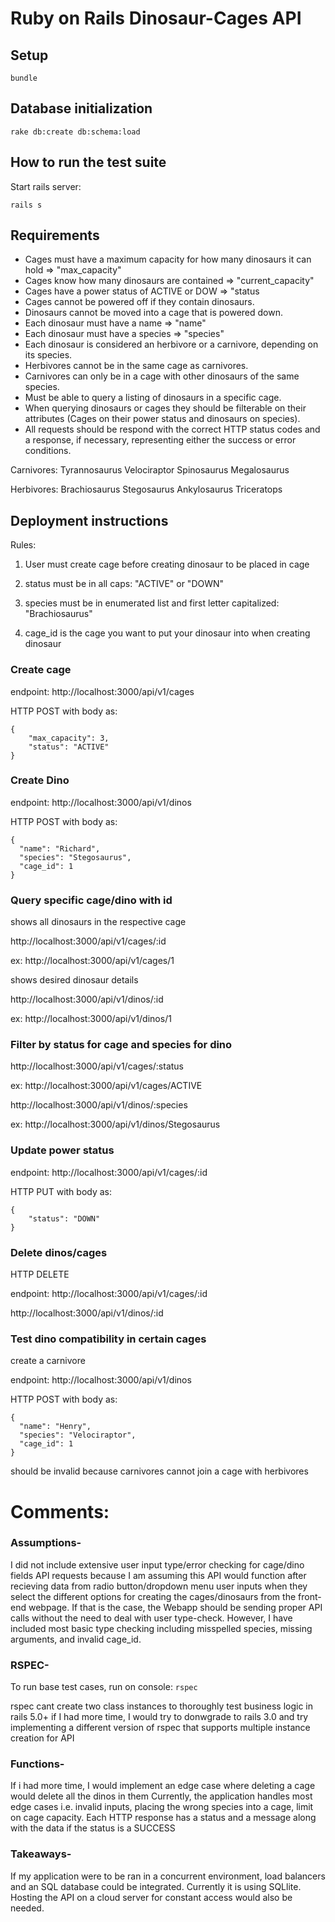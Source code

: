 # Ruby on Rails Dinosaur-Cages API

## Setup

`bundle`

## Database initialization

 `rake db:create db:schema:load`

## How to run the test suite

Start rails server:

 `rails s`

## Requirements
* Cages must have a maximum capacity for how many dinosaurs it can hold => "max_capacity"
* Cages know how many dinosaurs are contained => "current_capacity"
* Cages have a power status of ACTIVE or DOW => "status
* Cages cannot be powered off if they contain dinosaurs.
* Dinosaurs cannot be moved into a cage that is powered down.
* Each dinosaur must have a name => "name"
* Each dinosaur must have a species => "species"
* Each dinosaur is considered an herbivore or a carnivore, depending on its species.
* Herbivores cannot be in the same cage as carnivores.
* Carnivores can only be in a cage with other dinosaurs of the same species.
* Must be able to query a listing of dinosaurs in a specific cage.
* When querying dinosaurs or cages they should be filterable on their attributes (Cages on their power status and dinosaurs on species).
* All requests should be respond with the correct HTTP status codes and a response, if necessary, representing either the success or error conditions.

Carnivores:
Tyrannosaurus
Velociraptor
Spinosaurus
Megalosaurus

Herbivores:
Brachiosaurus
Stegosaurus
Ankylosaurus
Triceratops

## Deployment instructions
Rules:

1. User must create cage before creating dinosaur to be placed in cage

2. status must be in all caps: "ACTIVE" or "DOWN"

3. species must be in enumerated list and first letter capitalized: "Brachiosaurus"

4. cage_id is the cage you want to put your dinosaur into when creating dinosaur

### Create cage

endpoint: http://localhost:3000/api/v1/cages

HTTP POST with body as:

```
{
    "max_capacity": 3,
    "status": "ACTIVE"
}

```

### Create Dino

endpoint: http://localhost:3000/api/v1/dinos

HTTP POST with body as:
```
{
  "name": "Richard",
  "species": "Stegosaurus",
  "cage_id": 1
}
```

### Query specific cage/dino with id

shows all dinosaurs in the respective cage

http://localhost:3000/api/v1/cages/:id

ex: http://localhost:3000/api/v1/cages/1

shows desired dinosaur details

http://localhost:3000/api/v1/dinos/:id

ex: http://localhost:3000/api/v1/dinos/1


### Filter by status for cage and species for dino

http://localhost:3000/api/v1/cages/:status

ex: http://localhost:3000/api/v1/cages/ACTIVE

http://localhost:3000/api/v1/dinos/:species

ex: http://localhost:3000/api/v1/dinos/Stegosaurus


### Update power status

endpoint: http://localhost:3000/api/v1/cages/:id

HTTP PUT with body as:

```
{
    "status": "DOWN"
}

```

### Delete dinos/cages

HTTP DELETE 

endpoint: http://localhost:3000/api/v1/cages/:id

http://localhost:3000/api/v1/dinos/:id

### Test dino compatibility in certain cages

create a carnivore 

endpoint: http://localhost:3000/api/v1/dinos

HTTP POST with body as:
```
{
  "name": "Henry",
  "species": "Velociraptor",
  "cage_id": 1
}
```

should be invalid because carnivores cannot join a cage with herbivores



# Comments:
### Assumptions-

I did not include extensive user input type/error checking for cage/dino fields API requests because I am assuming this API would function after recieving data from radio button/dropdown menu user inputs when they select the different options for creating the cages/dinosaurs from the front-end webpage. If that is the case, the Webapp should be sending proper API calls without the need to deal with user type-check. However, I have included most basic type checking including misspelled species, missing arguments, and invalid cage_id.
### RSPEC-

To run base test cases, run on console: `rspec`

rspec cant create two class instances to thoroughly test business logic in rails 5.0+
if I had more time, I would try to donwgrade to rails 3.0 and try implementing a different version of rspec that supports multiple instance creation for API

### Functions-
If i had more time, I would implement an edge case where deleting a cage would delete all the dinos in them
Currently, the application handles most edge cases i.e. invalid inputs, placing the wrong species into a cage, limit on cage capacity.
Each HTTP response has a status and a message along with the data if the status is a SUCCESS

### Takeaways-
If my application were to be ran in a concurrent environment, load balancers and an SQL database could be integrated. Currently it is using SQLlite. Hosting the API on a cloud server for constant access would also be needed.




